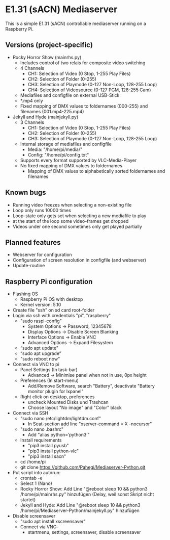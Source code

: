 # E1.31 (sACN) Mediaserver

This is a simple E1.31 (sACN) controllable mediaserver running on a Raspberry Pi.

## Versions (project-specific)
- Rocky Horror Show (mainrhs.py)
  - Includes control of two relais for composite video switching
  - 4 Channels
    - CH1: Selection of Video (0 Stop, 1-255 Play Files)
    - CH2: Selection of Folder (0-255)
    - CH3: Selection of Playmode (0-127 Non-Loop, 128-255 Loop)
    - CH4: Selection of Videosource (0-127 PGM, 128-255 Cam)
  - Mediafiles and configfile on external USB-Stick
  - *.mp4 only
  - Fixed mapping of DMX values to foldernames (000-255) and filenames (001.mp4-225.mp4)
- Jekyll and Hyde (mainjekyll.py)
  - 3 Channels
    - CH1: Selection of Video (0 Stop, 1-255 Play Files)
    - CH2: Selection of Folder (0-255)
    - CH3: Selection of Playmode (0-127 Non-Loop, 128-255 Loop)
  - Internal storage of mediafiles and configfile
    - Media: "/home/pi/media/"
    - Config: "/home/pi/config.txt"
  - Supports every format supported by VLC-Media-Player
  - No fixed mapping of DMX values to foldernames
    - Mapping of DMX values to alphabetically sorted foldernames and filenames

## Known bugs
- Running video freezes when selecting a non-existing file
- Loop only runs 10000 times
- Loop-state only gets set when selecting a new mediafile to play
- at the start of the loop some video-frames get dropped
- Videos under one second sometimes only get played partially

## Planned features
- Webserver for configuration
- Configuration of screen resolution in configfile (and webserver)
- Update-routine

## Raspberry Pi configuration

- Flashing OS
  - Raspberry Pi OS with desktop
  - Kernel version: 5.10
- Create file "ssh" on sd card root-folder
- Login via ssh with credentials "pi", "raspberry"
  - "sudo raspi-config"
    - System Options → Password, 12345678
    - Display Options → Disable Screen Blanking
    - Interface Options → Enable VNC
    - Advanced Options → Expand Filesystem
  - “sudo apt update”
  - “sudo apt upgrade”
  - "sudo reboot now"
- Connect via VNC to pi
  - Panel Settings (In task-bar)
    - Advanced → Minimise panel when not in use, 0px height
  - Preferences (In start-menu)
    - Add/Remove Software, search "Battery", deactivate "Battery monitor plugin for lxpanel"
  - Right click on desktop, preferences
    - uncheck Mounted Disks und Trashcan
    - Choose layout "No image" and "Color" black
- Connect via SSH
  - "sudo nano /etc/lightdm/lightdm.conf"
    - In Seat-section add line "xserver-command = X -nocursor"
  - "sudo nano .bashrc"
    - Add "alias python=’python3’"
  - Install requirements
    - "pip3 install pyusb"
    - "pip3 install python-vlc"
    - "pip3 install sacn"
  - cd /home/pi
  - git clone https://github.com/Pahegi/Mediaserver-Python.git
- Put script into autorun:
  - crontab -e
  - Select 1 (Nano)
  - Rocky Horror Show: Add Line "@reboot sleep 10 && python3 /home/pi/mainrhs.py" hinzufügen (Delay, weil sonst Skript nicht startet)
  - Jekyll and Hyde: Add Line "@reboot sleep 10 && python3 /home/pi/Mediaserver-Python/mainjekyll.py" hinzufügen
- Disable screensaver
    - "sudo apt install xscreensaver"
    - Connect via VNC:
      - startmenu, settings, screensaver, disable screensaver

